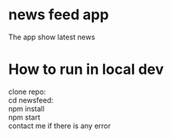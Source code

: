 # news feed app

The app show latest news

# How to run in local dev

clone repo:\
cd newsfeed:\
npm install\
npm start \
contact me if there is any error
